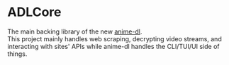 # ADLCore
The main backing library of the new [anime-dl](https://github.com/vrienstudios/anime-dl).<br>
This project mainly handles web scraping, decrypting video streams, and interacting with sites' APIs while anime-dl handles the CLI/TUI/UI side of things.<br>

